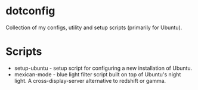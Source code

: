 # dotconfig
Collection of my configs, utility and setup scripts (primarily for Ubuntu).

# Scripts
- setup-ubuntu - setup script for configuring a new installation of Ubuntu.
- mexican-mode - blue light filter script built on top of Ubuntu's night light. A cross-display-server alternative to redshift or gamma.
